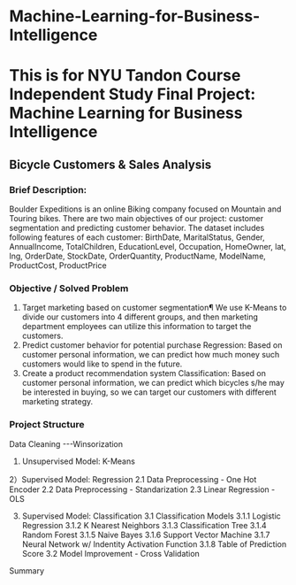 # Machine-Learning-for-Business-Intelligence
# This is for NYU Tandon Course Independent Study Final Project: Machine Learning for Business Intelligence 

## Bicycle Customers & Sales Analysis
### Brief Description:
Boulder Expeditions is an online Biking company focused on Mountain and Touring bikes. There are two main objectives of our project: customer segmentation and predicting customer behavior. The dataset includes following features of each customer: BirthDate, MaritalStatus, Gender, AnnualIncome, TotalChildren, EducationLevel, Occupation, HomeOwner, lat, lng, OrderDate, StockDate, OrderQuantity, ProductName, ModelName, ProductCost, ProductPrice

### Objective / Solved Problem
1. Target marketing based on customer segmentation¶
We use K-Means to divide our customers into 4 different groups, and then marketing department employees can utilize this information to target the 
customers. 
2. Predict customer behavior for potential purchase
Regression: Based on customer personal information, we can predict how much money such customers would like to spend in the future. 
3. Create a product recommendation system
Classification: Based on customer personal information, we can predict which bicycles s/he may be interested in buying, so we can target our customers
with different marketing strategy.

### Project Structure
Data Cleaning
    ---Winsorization

1) Unsupervised Model: K-Means

2）Supervised Model: Regression 
    2.1 Data Preprocessing - One Hot Encoder
    2.2 Data Preprocessing - Standarization
    2.3 Linear Regression - OLS

3) Supervised Model: Classification
    3.1 Classification Models
        3.1.1 Logistic Regression 
        3.1.2 K Nearest Neighbors
        3.1.3 Classification Tree
        3.1.4 Random Forest
        3.1.5 Naive Bayes 
        3.1.6 Support Vector Machine 
        3.1.7 Neural Network w/ Indentity Activation Function 
        3.1.8 Table of Prediction Score
    3.2 Model Improvement - Cross Validation

Summary          
